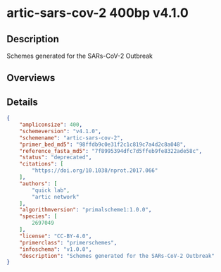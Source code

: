 # artic-sars-cov-2 400bp v4.1.0

## Description

Schemes generated for the SARs-CoV-2 Outbreak

## Overviews

## Details

```json
{
    "ampliconsize": 400,
    "schemeversion": "v4.1.0",
    "schemename": "artic-sars-cov-2",
    "primer_bed_md5": "98ffdb9c0e31f2c1c819c7a4d2c8a048",
    "reference_fasta_md5": "7f8995394dfc7d5ffeb9fe8322ade58c",
    "status": "deprecated",
    "citations": [
        "https://doi.org/10.1038/nprot.2017.066"
    ],
    "authors": [
        "quick lab",
        "artic network"
    ],
    "algorithmversion": "primalscheme1:1.0.0",
    "species": [
        2697049
    ],
    "license": "CC-BY-4.0",
    "primerclass": "primerschemes",
    "infoschema": "v1.0.0",
    "description": "Schemes generated for the SARs-CoV-2 Outbreak"
}
```

